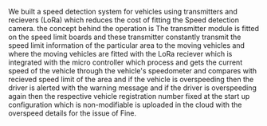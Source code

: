 We built a speed detection system for vehicles using transmitters and recievers (LoRa) which reduces the cost of fitting the Speed detection camera. the concept behind the operation is The transmitter module is fitted on the speed limit boards
and these transmitter constantly transmit the speed limit information of the particular area to the moving vehicles and where the moving vehicles are fitted with the LoRa reciever which is integrated with the micro controller 
which process and gets the current speed of the vehicle through the vehicle's speedometer and compares with recieved speed limit of the area and if the vehicle is overspeeding then the driver is alerted with the warning message and if the 
driver is overspeeding again then the respective vehicle registration number fixed at the start up configuration which is non-modifiable is uploaded in the cloud with the overspeed details for the issue of Fine.
